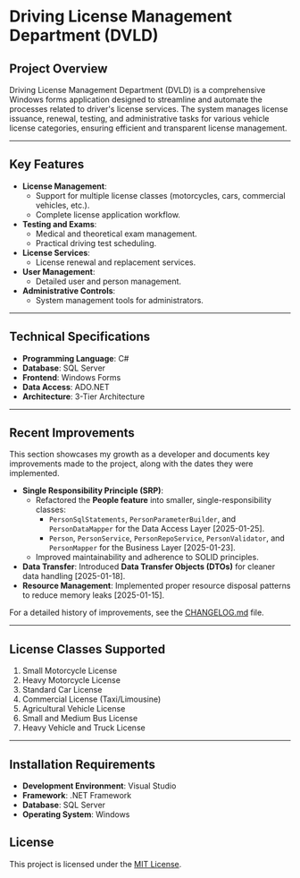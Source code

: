 # Driving License Management Department (DVLD)

## Project Overview
Driving License Management Department (DVLD) is a comprehensive Windows forms application designed to streamline and automate the processes related to driver's license services. The system manages license issuance, renewal, testing, and administrative tasks for various vehicle license categories, ensuring efficient and transparent license management.

---

## Key Features
- **License Management**:
  - Support for multiple license classes (motorcycles, cars, commercial vehicles, etc.).
  - Complete license application workflow.
- **Testing and Exams**:
  - Medical and theoretical exam management.
  - Practical driving test scheduling.
- **License Services**:
  - License renewal and replacement services.
- **User Management**:
  - Detailed user and person management.
- **Administrative Controls**:
  - System management tools for administrators.

---

## Technical Specifications
- **Programming Language**: C#
- **Database**: SQL Server
- **Frontend**: Windows Forms
- **Data Access**: ADO.NET
- **Architecture**: 3-Tier Architecture
  
---

## Recent Improvements
This section showcases my growth as a developer and documents key improvements made to the project, along with the dates they were implemented.

- **Single Responsibility Principle (SRP)**:
  - Refactored the **People feature** into smaller, single-responsibility classes:
    - `PersonSqlStatements`, `PersonParameterBuilder`, and `PersonDataMapper` for the Data Access Layer [2025-01-25].
    - `Person`, `PersonService`, `PersonRepoService`, `PersonValidator`, and `PersonMapper` for the Business Layer [2025-01-23].
  - Improved maintainability and adherence to SOLID principles.
- **Data Transfer**: Introduced **Data Transfer Objects (DTOs)** for cleaner data handling [2025-01-18].
- **Resource Management**: Implemented proper resource disposal patterns to reduce memory leaks [2025-01-15].

For a detailed history of improvements, see the [CHANGELOG.md](./CHANGELOG.md) file.

---

## License Classes Supported
1. Small Motorcycle License
2. Heavy Motorcycle License
3. Standard Car License
4. Commercial License (Taxi/Limousine)
5. Agricultural Vehicle License
6. Small and Medium Bus License
7. Heavy Vehicle and Truck License

---

## Installation Requirements
- **Development Environment**: Visual Studio
- **Framework**: .NET Framework
- **Database**: SQL Server
- **Operating System**: Windows

## License
This project is licensed under the [MIT License](./LICENSE).
